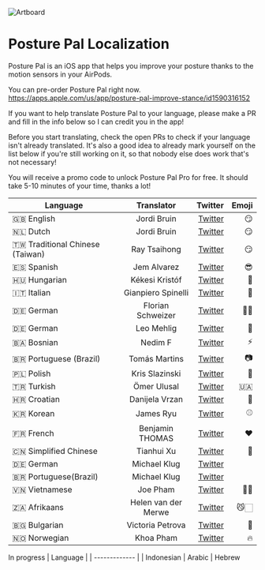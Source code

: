 ![Artboard](https://user-images.githubusercontent.com/170948/156908301-0f256afc-9fa1-4141-a5ac-889d38c1566b.png)

# Posture Pal Localization
Posture Pal is an iOS app that helps you improve your posture thanks to the motion sensors in your AirPods.

You can pre-order Posture Pal right now.
https://apps.apple.com/us/app/posture-pal-improve-stance/id1590316152

If you want to help translate Posture Pal to your language, please make a PR and fill in the info below so I can credit you in the app!

Before you start translating, check the open PRs to check if your language isn't already translated. It's also a good idea to already mark yourself on the list below if you're still working on it, so that nobody else does work that's not necessary! 

You will receive a promo code to unlock Posture Pal Pro for free. It should take 5-10 minutes of your time, thanks a lot!

| Language      | Translator    | Twitter                                          | Emoji |
| ------------- |:-------------:| ------------------------------------------------:|------:|
| 🇬🇧 English    | Jordi Bruin   | [Twitter](https://www.twitter.com/jordibruin)     | 😏
| 🇳🇱 Dutch      | Jordi Bruin   | [Twitter](https://www.twitter.com/jordibruin)     | 😏
| 🇹🇼 Traditional Chinese (Taiwan)| Ray Tsaihong | [Twitter](https://www.twitter.com/rmundo)  | 😏
| 🇪🇸 Spanish | Jem Alvarez   | [Twitter](https://www.twitter.com/official_jemal) | 😎
| 🇭🇺 Hungarian  | Kékesi Kristóf| [Twitter](https://www.twitter.com/kristofkekesi)  | 🥳
| 🇮🇹 Italian      | Gianpiero Spinelli   | [Twitter](https://www.twitter.com/gianpispi)     | 🦄
| 🇩🇪 German      | Florian Schweizer   | [Twitter](https://www.twitter.com/flowritescode)     | 🧑‍💻
| 🇩🇪 German      | Leo Mehlig   | [Twitter](https://www.twitter.com/leoMehlig)     | 🦁
| 🇧🇦 Bosnian      | Nedim F   | [Twitter](https://www.twitter.com/nedim0x01)     |⚡️
| 🇧🇷 Portuguese (Brazil)      | Tomás Martins   | [Twitter](https://www.twitter.com/tommycadle)     |📷
| 🇵🇱 Polish      | Kris Slazinski   | [Twitter](https://www.twitter.com/KSlazinski)     |🎸
| 🇹🇷 Turkish      | Ömer Ulusal   | [Twitter](https://www.twitter.com/ulusalomer)     | 🇺🇦
| 🇭🇷 Croatian      | Danijela Vrzan   | [Twitter](https://www.twitter.com/dvrzan)     | 👻
| 🇰🇷 Korean      | James Ryu   | [Twitter](https://twitter.com/jrswiftjourney)     | ⚾️
| 🇫🇷 French      | Benjamin THOMAS   | [Twitter](https://twitter.com/tho_benjamin)     | ❤️
| 🇨🇳 Simplified Chinese      | Tianhui Xu   | [Twitter](https://twitter.com/xu_tianhuihui)     | 🎋
| 🇩🇪 German             | Michael Klug  | [Twitter](https://www.twitter.com/mmklug)         | 
| 🇧🇷 Portuguese(Brazil) | Michael Klug  | [Twitter](https://www.twitter.com/mmklug)         | 
| 🇻🇳 Vietnamese | Joe Pham  | [Twitter](https://www.twitter.com/rungxanh1995)         | 💪🏻
| 🇿🇦 Afrikaans | Helen van der Merwe  | [Twitter](https://www.twitter.com/thehell_cat)         |😼🏻
| 🇧🇬 Bulgarian | Victoria Petrova  | [Twitter](https://www.twitter.com/vicki_petrovaa)| 🥳
| 🇳🇴 Norwegian | Khoa Pham  | [Twitter](https://www.twitter.com/onmyway133)| 🔥



In progress
| Language      |
| ------------- |
| Indonesian
| Arabic
| Hebrew
